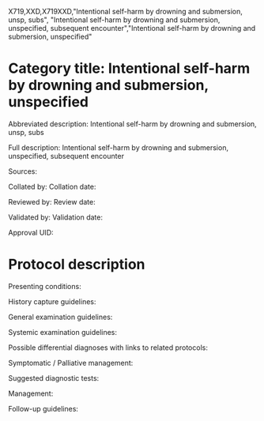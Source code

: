 X719,XXD,X719XXD,"Intentional self-harm by drowning and submersion, unsp, subs", "Intentional self-harm by drowning and submersion, unspecified, subsequent encounter","Intentional self-harm by drowning and submersion, unspecified"
# Category title: Intentional self-harm by drowning and submersion, unspecified

Abbreviated description: Intentional self-harm by drowning and submersion, unsp, subs

Full description: Intentional self-harm by drowning and submersion, unspecified, subsequent encounter

Sources:

Collated by:
Collation date:

Reviewed by:
Review date:

Validated by:
Validation date:

Approval UID:

# Protocol description

Presenting conditions:

History capture guidelines:

General examination guidelines:

Systemic examination guidelines:

Possible differential diagnoses with links to related protocols:

Symptomatic / Palliative management:

Suggested diagnostic tests:

Management:

Follow-up guidelines:
